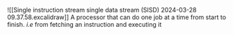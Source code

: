 ![[Single instruction stream single data stream (SISD) 2024-03-28 09.37.58.excalidraw]] A processor that can do one job at a time from start to finish.
*i.e* from fetching an instruction and executing it